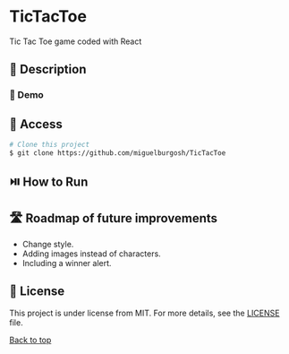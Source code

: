 # TicTacToe
Tic Tac Toe game coded with React

## :blue_book: Description

### :movie_camera: Demo

## :open_file_folder: Access

```bash
# Clone this project
$ git clone https://github.com/miguelburgosh/TicTacToe
```
## :play_or_pause_button: How to Run

## :motorway: Roadmap of future improvements

- Change style.
- Adding images instead of characters.
- Including a winner alert.

## :memo: License

This project is under license from MIT. For more details, see the [LICENSE](LICENSE.md) file.

<a href="#top">Back to top</a>
